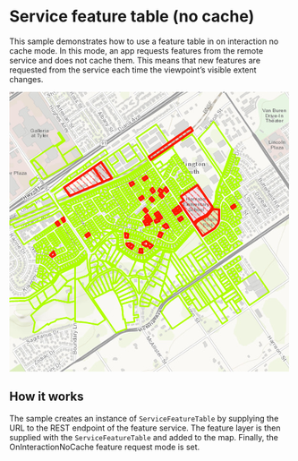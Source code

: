 # Service feature table (no cache)

This sample demonstrates how to use a feature table in on interaction no
cache mode. In this mode, an app requests features from the remote
service and does not cache them. This means that new features are
requested from the service each time the viewpoint’s visible extent
changes.

![](screenshot.png)

## How it works

The sample creates an instance of `ServiceFeatureTable` by supplying the
URL to the REST endpoint of the feature service. The feature layer is
then supplied with the `ServiceFeatureTable` and added to the map.
Finally, the OnInteractionNoCache feature request mode is set.
